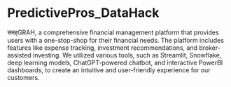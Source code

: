 # PredictivePros_DataHack
 समह्GRAH, a comprehensive financial management platform that provides users with a one-stop-shop for their financial needs. The platform includes features like expense tracking, investment recommendations, and broker-assisted investing. We utilized various tools, such as Streamlit, Snowflake, deep learning models, ChatGPT-powered chatbot, and interactive PowerBI dashboards, to create an intuitive and user-friendly experience for our customers.
